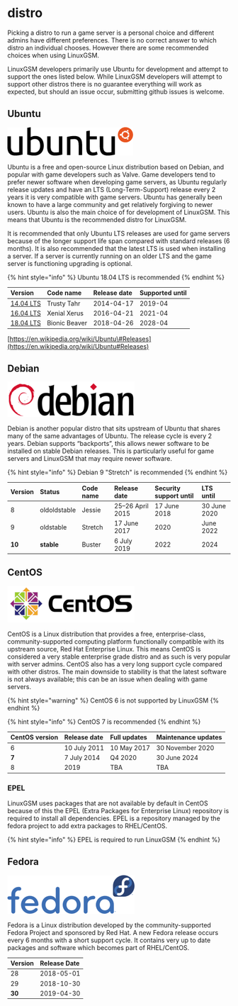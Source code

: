 # distro

Picking a distro to run a game server is a personal choice and different admins have different preferences. There is no correct answer to which distro an individual chooses. However there are some recommended choices when using LinuxGSM.

LinuxGSM developers primarily use Ubuntu for development and attempt to support the ones listed below. While LinuxGSM developers will attempt to support other distros there is no guarantee everything will work as expected, but should an issue occur, submitting github issues is welcome.

## Ubuntu

![](../.gitbook/assets/ubuntu_black-orange_hex_su.png)

Ubuntu is a free and open-source Linux distribution based on Debian, and popular with game developers such as Valve. Game developers tend to prefer newer software when developing game servers, as Ubuntu regularly release updates and have an LTS \(Long-Term-Support\) release every 2 years it is very compatible with game servers. Ubuntu has generally been known to have a large community and get relatively forgiving to newer users. Ubuntu is also the main choice of for development of LinuxGSM. This means that Ubuntu is the recommended distro for LinuxGSM.

It is recommended that only Ubuntu LTS releases are used for game servers because of the longer support life span compared with standard releases \(6 months\). It is also recommended that the latest LTS is used when installing a server. If a server is currently running on an older LTS and the game server is functioning upgrading is optional.

{% hint style="info" %}
Ubuntu 18.04 LTS is recommended
{% endhint %}

| **Version** | **Code name** | **Release date** | **Supported until** |
| :--- | :--- | :--- | :--- |
| [14.04 LTS](https://en.wikipedia.org/wiki/List_of_Ubuntu_releases#Ubuntu_14.04_LTS_%28Trusty_Tahr%29) | Trusty Tahr | 2014-04-17 | 2019-04 |
| [16.04 LTS](https://en.wikipedia.org/wiki/List_of_Ubuntu_releases#Ubuntu_16.04_LTS_%28Xenial_Xerus%29) | Xenial Xerus | 2016-04-21 | 2021-04 |
| [18.04 LTS](https://en.wikipedia.org/wiki/List_of_Ubuntu_releases#Ubuntu_18.04_LTS_%28Bionic_Beaver%29) | Bionic Beaver | 2018-04-26 | 2028-04 |

[https://en.wikipedia.org/wiki/Ubuntu\#Releases](https://en.wikipedia.org/wiki/Ubuntu#Releases)

## Debian

![](../.gitbook/assets/debian.png)

Debian is another popular distro that sits upstream of Ubuntu that shares many of the same advantages of Ubuntu. The release cycle is every 2 years. Debian supports “backports”, this allows newer software to be installed on stable Debian releases. This is particularly useful for game servers and LinuxGSM that may require newer software.

{% hint style="info" %}
Debian 9 "Stretch" is recommended
{% endhint %}

| **Version** | **Status** | **Code name** | **Release date** | **Security support until** | **LTS until** |
| :--- | :--- | :--- | :--- | :--- | :--- |
| 8 | oldoldstable | Jessie | 25–26 April 2015 | 17 June 2018 | 30 June 2020 |
| 9 | oldstable | Stretch | 17 June 2017 | 2020 | June 2022 |
| **10** | **stable** | Buster | 6 July 2019 | 2022 | 2024 |

## CentOS

![](../.gitbook/assets/centos.png)

CentOS is a Linux distribution that provides a free, enterprise-class, community-supported computing platform functionally compatible with its upstream source, Red Hat Enterprise Linux. This means CentOS is considered a very stable enterprise grade distro and as such is very popular with server admins. CentOS also has a very long support cycle compared with other distros. The main downside to stability is that the latest software is not always available; this can be an issue when dealing with game servers.

{% hint style="warning" %}
CentOS 6 is not supported by LinuxGSM
{% endhint %}

{% hint style="info" %}
CentOS 7 is recommended
{% endhint %}

| **CentOS version** | Release date | Full updates | Maintenance updates |
| :--- | :--- | :--- | :--- |
| 6 | 10 July 2011 | 10 May 2017 | 30 November 2020 |
| **7** | 7 July 2014 | Q4 2020 | 30 June 2024 |
| 8 | 2019 | TBA | TBA |

### EPEL

LinuxGSM uses packages that are not available by default in CentOS because of this the EPEL \(Extra Packages for Enterprise Linux\) repository is required to install all dependencies. EPEL is a repository managed by the fedora project to add extra packages to RHEL/CentOS.

{% hint style="info" %}
EPEL is required to run LinuxGSM
{% endhint %}

## Fedora

![](../.gitbook/assets/fedora.png)

Fedora is a Linux distribution developed by the community-supported Fedora Project and sponsored by Red Hat. A new Fedora release occurs every 6 months with a short support cycle. It contains very up to date packages and software which becomes part of RHEL/CentOS.

| **Version** | Release Date |
| :--- | :--- |
| 28 | 2018-05-01 |
| 29 | 2018-10-30 |
| **30** | 2019-04-30 |

